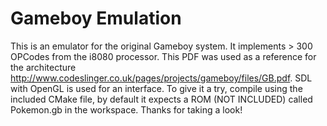 # Gameboy Emulation
This is an emulator for the original Gameboy system. It implements > 300 OPCodes from the i8080 processor. This PDF was used as a reference for the architecture http://www.codeslinger.co.uk/pages/projects/gameboy/files/GB.pdf. SDL with OpenGL is used for an interface. To give it a try, compile using the included CMake file, by default it expects a ROM (NOT INCLUDED) called Pokemon.gb in the workspace. Thanks for taking a look!
